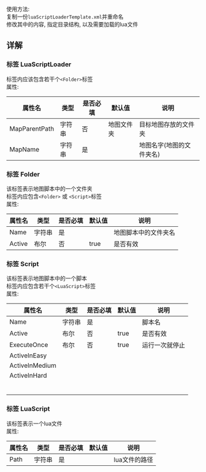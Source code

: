﻿使用方法:  
复制一份`luaScriptLoaderTemplate.xml`并重命名  
修改其中的内容, 指定目录结构, 以及需要加载的lua文件  

## 详解
### 标签 LuaScriptLoader
标签内应该包含若干个`<Folder>`标签    
属性:

| 属性名 | 类型  | 是否必填 | 默认值   | 说明            |
|----------|-----|------|-------|---------------|
| MapParentPath    | 字符串 | 否    | 地图文件夹 | 目标地图存放的文件夹    ||
| MapName| 字符串 | 是| | 地图名字(地图的文件夹名) |

### 标签 Folder
该标签表示地图脚本中的一个文件夹  
标签内应包含`<Folder>` 或 `<Script>`标签  
属性:   

| 属性名    | 类型  | 是否必填 | 默认值   | 说明         |  
|--------|-----|------|-------|------------|  
| Name   | 字符串 | 是    |    | 地图脚本中的文件夹名 |  
| Active | 布尔 | 否 | true | 是否有效       |


### 标签 Script
该标签表示地图脚本中的一个脚本  
标签内应包含若干个`<LuaScript>`标签  
属性:

| 属性名         | 类型 | 是否必填 | 默认值  | 说明      |  
|-------------|----|------|------|---------|  
| Name        | 字符串 | 是    |      | 脚本名     |  
| Active     | 布尔 | 否 | true | 是否有效    |
| ExecuteOnce | 布尔 | 否  | true | 运行一次就停止 |
| ActiveInEasy            |    |   |      |         |
| ActiveInMedium            |    |   |      |         |
| ActiveInHard            |    |   |      |         |
|             |    |   |      |         |
|             |    |   |      |         |
|             |    |   |      |         |
|             |    |   |      |         |
|             |    |   |      |         |
|             |    |   |      |         |

### 标签 LuaScript
该标签表示一个lua文件  
属性:

| 属性名 | 类型  | 是否必填 | 默认值   | 说明   |
|----------|-----|------|-------|------|
| Path | 字符串 | 是 | | lua文件的路径 |